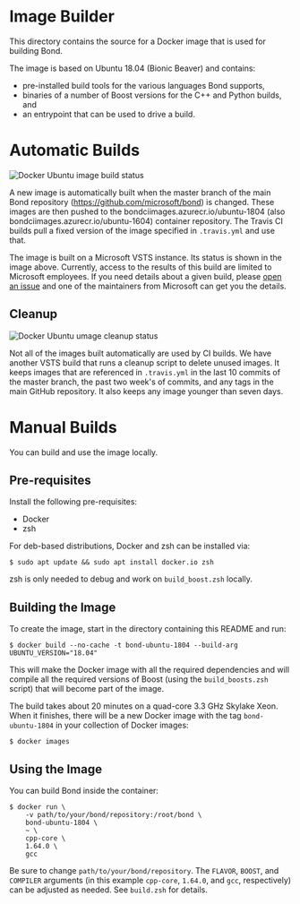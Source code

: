 # Image Builder

This directory contains the source for a Docker image that is used for
building Bond.

The image is based on Ubuntu 18.04 (Bionic Beaver) and contains:

* pre-installed build tools for the various languages Bond supports,
* binaries of a number of Boost versions for the C++ and Python builds, and
* an entrypoint that can be used to drive a build.

# Automatic Builds

![Docker Ubuntu image build status](https://msazure.visualstudio.com/_apis/public/build/definitions/b32aa71e-8ed2-41b2-9d77-5bc261222004/14573/badge)

A new image is automatically built when the master branch of the main Bond
repository (https://github.com/microsoft/bond) is changed. These images are
then pushed to the bondciimages.azurecr.io/ubuntu-1804 (also bondciimages.azurecr.io/ubuntu-1604) container repository.
The Travis CI builds pull a fixed version of the image specified in
`.travis.yml` and use that.

The image is built on a Microsoft VSTS instance. Its status is shown in the
image above. Currently, access to the results of this build are limited to
Microsoft employees. If you need details about a given build, please
[open an issue](https://github.com/microsoft/bond/issues/new) and one of the
maintainers from Microsoft can get you the details.

## Cleanup

![Docker Ubuntu umage cleanup status](https://msazure.visualstudio.com/_apis/public/build/definitions/b32aa71e-8ed2-41b2-9d77-5bc261222004/21361/badge)

Not all of the images built automatically are used by CI builds. We have
another VSTS build that runs a cleanup script to delete unused images. It
keeps images that are referenced in `.travis.yml` in the last 10 commits of
the master branch, the past two week's of commits, and any tags in the main
GitHub repository. It also keeps any image younger than seven days.

# Manual Builds

You can build and use the image locally.

## Pre-requisites

Install the following pre-requisites:

* Docker
* zsh

For deb-based distributions, Docker and zsh can be installed via:

    $ sudo apt update && sudo apt install docker.io zsh
    
zsh is only needed to debug and work on `build_boost.zsh` locally.

## Building the Image

To create the image, start in the directory containing this README and run:

    $ docker build --no-cache -t bond-ubuntu-1804 --build-arg UBUNTU_VERSION="18.04"

This will make the Docker image with all the required dependencies and will
compile all the required versions of Boost (using the `build_boosts.zsh`
script) that will become part of the image.

The build takes about 20 minutes on a quad-core 3.3 GHz Skylake Xeon. When
it finishes, there will be a new Docker image with the tag
`bond-ubuntu-1804` in your collection of Docker images:

    $ docker images

## Using the Image

You can build Bond inside the container:

    $ docker run \
        -v path/to/your/bond/repository:/root/bond \
        bond-ubuntu-1804 \
        ~ \
        cpp-core \
        1.64.0 \
        gcc

Be sure to change `path/to/your/bond/repository`. The `FLAVOR`, `BOOST`, and
`COMPILER` arguments (in this example `cpp-core`, `1.64.0`, and `gcc`,
respectively) can be adjusted as needed. See `build.zsh` for details.
